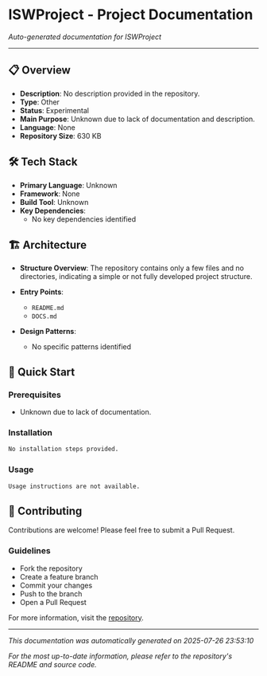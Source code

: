 # ISWProject - Project Documentation

*Auto-generated documentation for ISWProject*

---

## 📋 Overview

- **Description**: No description provided in the repository.
- **Type**: Other
- **Status**: Experimental
- **Main Purpose**: Unknown due to lack of documentation and description.
- **Language**: None
- **Repository Size**: 630 KB

## 🛠 Tech Stack

- **Primary Language**: Unknown
- **Framework**: None
- **Build Tool**: Unknown
- **Key Dependencies**:
  - No key dependencies identified

## 🏗 Architecture

- **Structure Overview**: The repository contains only a few files and no directories, indicating a simple or not fully developed project structure.

- **Entry Points**:
  - `README.md`
  - `DOCS.md`

- **Design Patterns**:
  - No specific patterns identified

## 🚀 Quick Start

### Prerequisites
- Unknown due to lack of documentation.

### Installation
```bash
No installation steps provided.
```

### Usage
```bash
Usage instructions are not available.
```

## 🤝 Contributing

Contributions are welcome! Please feel free to submit a Pull Request.

### Guidelines
- Fork the repository
- Create a feature branch
- Commit your changes
- Push to the branch
- Open a Pull Request

For more information, visit the [repository](https://github.com/Cannass/ISWProject).

---

*This documentation was automatically generated on 2025-07-26 23:53:10*

*For the most up-to-date information, please refer to the repository's README and source code.*
